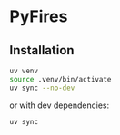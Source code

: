# PyFires

## Installation

```bash
uv venv
source .venv/bin/activate
uv sync --no-dev
```

or with dev dependencies:

```bash
uv sync
```
